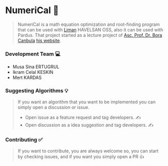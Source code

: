 # NumeriCal :abacus:

> NumeriCal is a math equation optimization and root-finding program that can be used with [Liman](https://github.com/limanmys/core) HAVELSAN OSS, also it can be used with Pardus. That project started as a lecture project of [Asc. Prof. Dr. Bora Canbula](https://github.com/canbula) [his website](https://canbula.com/).

### Development Team :computer:
* Musa Sina ERTUGRUL
* Ikram Celal KESKIN
* Mert KARDAS

### Suggesting Algorithms :bulb:

> If you want an algorithm that you want to be implemented you can simply open a discussion or issue.
> * Open issue as a feature request and tag developers. :writing_hand:
> * Open discussion as a idea suggestion and tag developers. :writing_hand:

### Contributing :white_check_mark:

> If you want to contribute, you are always welcome so, you can start by checking issues, and if you want you simply open a PR :thumbsup:



